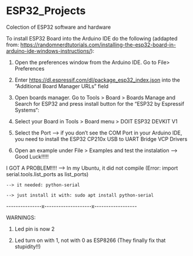 # ESP32_Projects
Colection of ESP32 software and hardware

To install ESP32 Board into the Arduino IDE do the following (addapted from: https://randomnerdtutorials.com/installing-the-esp32-board-in-arduino-ide-windows-instructions/):

1) Open the preferences window from the Arduino IDE. Go to File> Preferences

2) Enter https://dl.espressif.com/dl/package_esp32_index.json into the “Additional Board Manager URLs” field

3) Open boards manager. Go to Tools > Board > Boards Manage and Search for ESP32 and press install button for the “ESP32 by Espressif Systems“:

4) Select your Board in Tools > Board menu > DOIT ESP32 DEVKIT V1

5) Select the Port
--> if you don’t see the COM Port in your Arduino IDE, you need to install the ESP32 CP210x USB to UART Bridge VCP Drivers

6) Open an example under File > Examples and test the instalation --> Good Luck!!!!!

I GOT A PROBLEM!!!! --> In my Ubuntu, it did not compile (Error: import serial.tools.list_ports as list_ports)

    --> it needed: python-serial

    --> just install it with: sudo apt install python-serial

---------------x--------------------x------------------

WARNINGS:

1) Led pin is now 2

2) Led turn on with 1, not with 0 as ESP8266 (They finally fix that stupidity!!)

